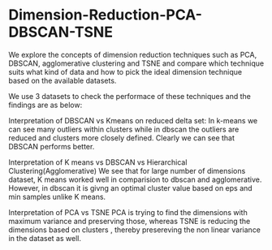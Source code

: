 # Dimension-Reduction-PCA-DBSCAN-TSNE
We explore the concepts of dimension reduction techniques such as PCA, DBSCAN, agglomerative clustering and TSNE and compare which technique suits what kind of data and how to pick the ideal dimension technique based on the available datasets.


We use 3 datasets to check the performace of these techniques and the findings are as below:

Interpretation of DBSCAN vs Kmeans on reduced delta set:
                  In k-means we can see many outliers within clusters while in dbscan the outliers are reduced and
        	         clusters more closely defined. Clearly we can see that DBSCAN performs better.
									 
Interpretation of K means vs DBSCAN vs Hierarchical Clustering(Agglomerative)
                  We see that for large number of dimensions dataset, K means worked well in comparision to
                  dbscan and agglomerative. However, in dbscan it is givng an optimal cluster value based on eps
                   and min samples unlike K means.
									 
									 
Interpretation of PCA vs TSNE
                  PCA is trying to find the dimensions with maximum variance and preserving those, whereas TSNE
                  is reducing the dimensions based on clusters , thereby presereving the non linear variance in the
                  dataset as well.

